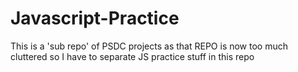 # Javascript-Practice
This is a 'sub repo' of PSDC projects as that REPO is now too much cluttered so I have to separate JS practice stuff in this repo
